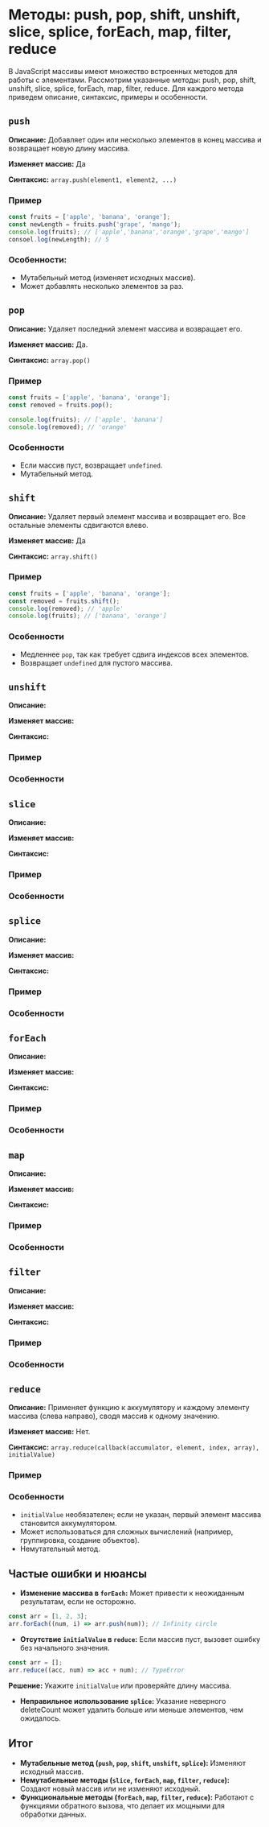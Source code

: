 # Методы: push, pop, shift, unshift, slice, splice, forEach, map, filter, reduce

В JavaScript массивы имеют множество встроенных методов для работы с элементами.
Рассмотрим указанные методы: push, pop, shift, unshift, slice, splice, forEach, map, filter, reduce.
Для каждого метода приведем описание, синтаксис, примеры и особенности.

## `push`

**Описание:** Добавляет один или несколько элементов в конец массива и возвращает новую длину массива.

**Изменяет массив:** Да

**Синтаксис:** `array.push(element1, element2, ...)`

### Пример

```js
const fruits = ['apple', 'banana', 'orange'];
const newLength = fruits.push('grape', 'mango');
console.log(fruits); // ['apple','banana','orange','grape','mango']
consoel.log(newLength); // 5
```

### Особенности:

* Мутабельный метод (изменяет исходных массив).
* Может добавлять несколько элементов за раз.

## `pop`

**Описание:** Удаляет последний элемент массива и возвращает его.

**Изменяет массив:** Да.

**Синтаксис:** `array.pop()`

### Пример

```js
const fruits = ['apple', 'banana', 'orange'];
const removed = fruits.pop();

console.log(fruits); // ['apple', 'banana']
console.log(removed); // 'orange'
```

### Особенности

* Если массив пуст, возвращает `undefined`.
* Мутабельный метод.

## `shift`

**Описание:** Удаляет первый элемент массива и возвращает его. Все остальные элементы сдвигаются влево.

**Изменяет массив:** Да

**Синтаксис:** `array.shift()`

### Пример

```js
const fruits = ['apple', 'banana', 'orange'];
const removed = fruits.shift();
console.log(removed); // 'apple'
console.log(fruits); // ['banana', 'orange']
```

### Особенности

* Медленнее `pop`, так как требует сдвига индексов всех элементов.
* Возвращает `undefined` для пустого массива.

## `unshift`

**Описание:**

**Изменяет массив:**

**Синтаксис:**

### Пример

### Особенности

## `slice`

**Описание:**

**Изменяет массив:**

**Синтаксис:**

### Пример

### Особенности

## `splice`

**Описание:**

**Изменяет массив:**

**Синтаксис:**

### Пример

### Особенности

## `forEach`

**Описание:**

**Изменяет массив:**

**Синтаксис:**

### Пример

### Особенности

## `map`

**Описание:**

**Изменяет массив:**

**Синтаксис:**

### Пример

### Особенности

## `filter`

**Описание:**

**Изменяет массив:**

**Синтаксис:**

### Пример

### Особенности

## `reduce`

**Описание:** Применяет функцию к аккумулятору и каждому элементу массива (слева направо), сводя массив к одному
значению.

**Изменяет массив:** Нет.

**Синтаксис:** `array.reduce(callback(accumulator, element, index, array), initialValue)`

### Пример

### Особенности

* `initialValue` необязателен; если не указан, первый элемент массива становится аккумулятором.
* Может использоваться для сложных вычислений (например, группировка, создание объектов).
* Немутательный метод.

## Частые ошибки и нюансы

* **Изменение массива в `forEach`:** Может привести к неожиданным результатам, если не осторожно.

```js
const arr = [1, 2, 3];
arr.forEach((num, i) => arr.push(num)); // Infinity circle
```

* **Отсутствие `initialValue` в `reduce`:** Если массив пуст, вызовет ошибку без начального значения.

```js
const arr = [];
arr.reduce((acc, num) => acc + num); // TypeError
```

**Решение:** Укажите `initialValue` или проверяйте длину массива.

* **Неправильное использование `splice`:** Указание неверного deleteCount может удалить больше или меньше элементов, чем
  ожидалось.

## Итог

* **Мутабельные метод (`push`, `pop`, `shift`, `unshift`, `splice`):** Изменяют исходный массив.
* **Немутабельные методы (`slice`, `forEach`, `map`, `filter`, `reduce`):** Создают новый массив или не изменяют
  исходный.
* **Функциональные методы (`forEach`, `map`, `filter`, `reduce`):** Работают с функциями обратного вызова, что делает их
  мощными для обработки данных.